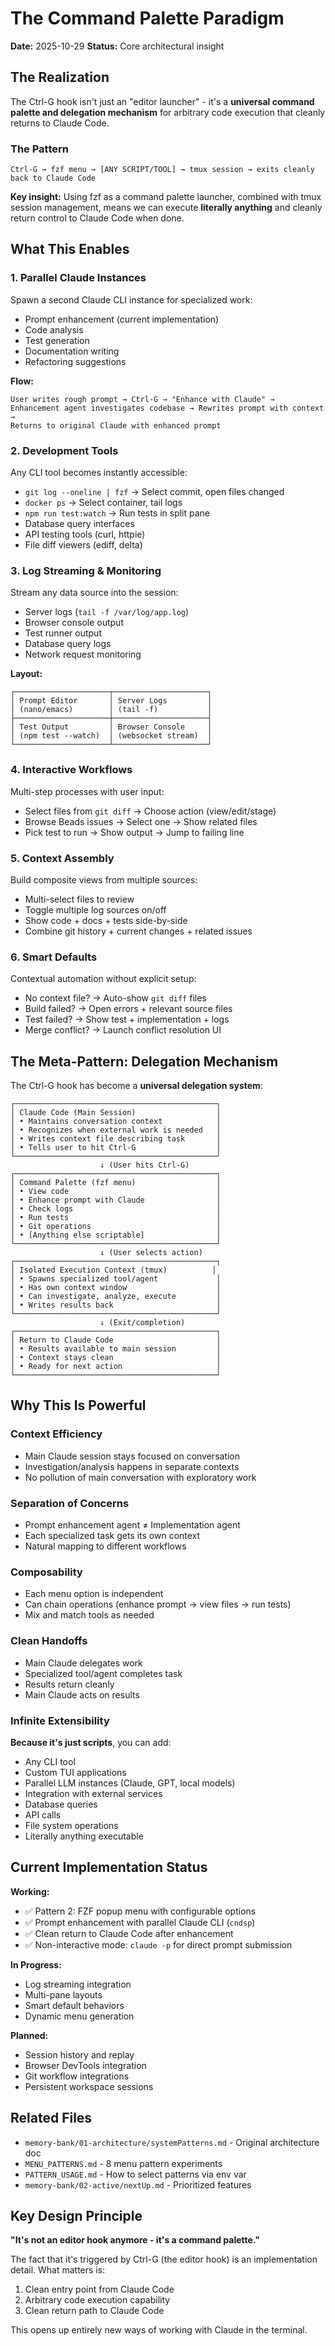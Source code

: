 # The Command Palette Paradigm

**Date:** 2025-10-29
**Status:** Core architectural insight

## The Realization

The Ctrl-G hook isn't just an "editor launcher" - it's a **universal command palette and delegation mechanism** for arbitrary code execution that cleanly returns to Claude Code.

### The Pattern

```
Ctrl-G → fzf menu → [ANY SCRIPT/TOOL] → tmux session → exits cleanly back to Claude Code
```

**Key insight:** Using fzf as a command palette launcher, combined with tmux session management, means we can execute **literally anything** and cleanly return control to Claude Code when done.

## What This Enables

### 1. **Parallel Claude Instances**
Spawn a second Claude CLI instance for specialized work:
- Prompt enhancement (current implementation)
- Code analysis
- Test generation
- Documentation writing
- Refactoring suggestions

**Flow:**
```
User writes rough prompt → Ctrl-G → "Enhance with Claude" →
Enhancement agent investigates codebase → Rewrites prompt with context →
Returns to original Claude with enhanced prompt
```

### 2. **Development Tools**
Any CLI tool becomes instantly accessible:
- `git log --oneline | fzf` → Select commit, open files changed
- `docker ps` → Select container, tail logs
- `npm run test:watch` → Run tests in split pane
- Database query interfaces
- API testing tools (curl, httpie)
- File diff viewers (ediff, delta)

### 3. **Log Streaming & Monitoring**
Stream any data source into the session:
- Server logs (`tail -f /var/log/app.log`)
- Browser console output
- Test runner output
- Database query logs
- Network request monitoring

**Layout:**
```
┌─────────────────────┬─────────────────────┐
│ Prompt Editor       │ Server Logs         │
│ (nano/emacs)        │ (tail -f)           │
├─────────────────────┼─────────────────────┤
│ Test Output         │ Browser Console     │
│ (npm test --watch)  │ (websocket stream)  │
└─────────────────────┴─────────────────────┘
```

### 4. **Interactive Workflows**
Multi-step processes with user input:
- Select files from `git diff` → Choose action (view/edit/stage)
- Browse Beads issues → Select one → Show related files
- Pick test to run → Show output → Jump to failing line

### 5. **Context Assembly**
Build composite views from multiple sources:
- Multi-select files to review
- Toggle multiple log sources on/off
- Show code + docs + tests side-by-side
- Combine git history + current changes + related issues

### 6. **Smart Defaults**
Contextual automation without explicit setup:
- No context file? → Auto-show `git diff` files
- Build failed? → Open errors + relevant source files
- Test failed? → Show test + implementation + logs
- Merge conflict? → Launch conflict resolution UI

## The Meta-Pattern: Delegation Mechanism

The Ctrl-G hook has become a **universal delegation system**:

```
┌─────────────────────────────────────────────┐
│ Claude Code (Main Session)                  │
│ • Maintains conversation context            │
│ • Recognizes when external work is needed   │
│ • Writes context file describing task       │
│ • Tells user to hit Ctrl-G                  │
└─────────────────────────────────────────────┘
                    ↓ (User hits Ctrl-G)
┌─────────────────────────────────────────────┐
│ Command Palette (fzf menu)                  │
│ • View code                                 │
│ • Enhance prompt with Claude                │
│ • Check logs                                │
│ • Run tests                                 │
│ • Git operations                            │
│ • [Anything else scriptable]                │
└─────────────────────────────────────────────┘
                    ↓ (User selects action)
┌─────────────────────────────────────────────┐
│ Isolated Execution Context (tmux)          │
│ • Spawns specialized tool/agent             │
│ • Has own context window                    │
│ • Can investigate, analyze, execute         │
│ • Writes results back                       │
└─────────────────────────────────────────────┘
                    ↓ (Exit/completion)
┌─────────────────────────────────────────────┐
│ Return to Claude Code                       │
│ • Results available to main session         │
│ • Context stays clean                       │
│ • Ready for next action                     │
└─────────────────────────────────────────────┘
```

## Why This Is Powerful

### Context Efficiency
- Main Claude session stays focused on conversation
- Investigation/analysis happens in separate contexts
- No pollution of main conversation with exploratory work

### Separation of Concerns
- Prompt enhancement agent ≠ Implementation agent
- Each specialized task gets its own context
- Natural mapping to different workflows

### Composability
- Each menu option is independent
- Can chain operations (enhance prompt → view files → run tests)
- Mix and match tools as needed

### Clean Handoffs
- Main Claude delegates work
- Specialized tool/agent completes task
- Results return cleanly
- Main Claude acts on results

### Infinite Extensibility
**Because it's just scripts**, you can add:
- Any CLI tool
- Custom TUI applications
- Parallel LLM instances (Claude, GPT, local models)
- Integration with external services
- Database queries
- API calls
- File system operations
- Literally anything executable

## Current Implementation Status

**Working:**
- ✅ Pattern 2: FZF popup menu with configurable options
- ✅ Prompt enhancement with parallel Claude CLI (`cndsp`)
- ✅ Clean return to Claude Code after enhancement
- ✅ Non-interactive mode: `claude -p` for direct prompt submission

**In Progress:**
- Log streaming integration
- Multi-pane layouts
- Smart default behaviors
- Dynamic menu generation

**Planned:**
- Session history and replay
- Browser DevTools integration
- Git workflow integrations
- Persistent workspace sessions

## Related Files

- `memory-bank/01-architecture/systemPatterns.md` - Original architecture doc
- `MENU_PATTERNS.md` - 8 menu pattern experiments
- `PATTERN_USAGE.md` - How to select patterns via env var
- `memory-bank/02-active/nextUp.md` - Prioritized features

## Key Design Principle

**"It's not an editor hook anymore - it's a command palette."**

The fact that it's triggered by Ctrl-G (the editor hook) is an implementation detail. What matters is:
1. Clean entry point from Claude Code
2. Arbitrary code execution capability
3. Clean return path to Claude Code

This opens up entirely new ways of working with Claude in the terminal.
